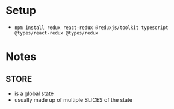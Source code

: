 # Setup
- `npm install redux react-redux @reduxjs/toolkit typescript @types/react-redux @types/redux`
# Notes
## STORE 
- is a global state
- usually made up of multiple SLICES of the state